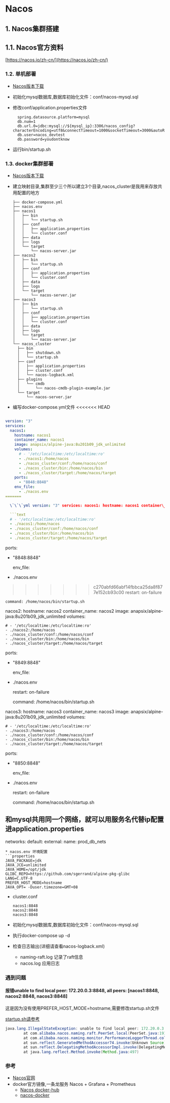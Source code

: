# Nacos

## 1. Nacos集群搭建

## 1.1. Nacos官方资料


[https://nacos.io/zh-cn/](https://nacos.io/zh-cn/)

### 1.2. 单机部署

* [Nacos版本下载](https://github.com/alibaba/nacos/releases/)
* 初始化mysql数据库,数据库初始化文件：conf/nacos-mysql.sql
* 修改conf/application.properties文件

  ```text
    spring.datasource.platform=mysql
    db.num=1
    db.url.0=jdbc:mysql://${mysql_ip}:3306/nacos_config?characterEncoding=utf8&connectTimeout=1000&socketTimeout=3000&autoReconnect=true
    db.user=nacos_devtest
    db.password=youdontknow
  ```

* 运行bin/startup.sh

### 1.3. docker集群部署

* [Nacos版本下载](https://github.com/alibaba/nacos/releases/)
* 建立映射目录,集群至少三个所以建立3个目录,nacos\_cluster是我用来存放共用配置的地方

  ```text
  ├── docker-compose.yml
  ├── nacos.env
  ├── nacos1
  │   ├── bin
  │   │   └── startup.sh
  │   ├── conf
  │   │   ├── application.properties
  │   │   └── cluster.conf
  │   ├── data
  │   ├── logs
  │   └── target
  │       └── nacos-server.jar
  ├── nacos2
  │   ├── bin
  │   │   └── startup.sh
  │   ├── conf
  │   │   ├── application.properties
  │   │   └── cluster.conf
  │   ├── data
  │   ├── logs
  │   └── target
  │       └── nacos-server.jar
  ├── nacos3
  │   ├── bin
  │   │   └── startup.sh
  │   ├── conf
  │   │   ├── application.properties
  │   │   └── cluster.conf
  │   ├── data
  │   ├── logs
  │   └── target
  │       └── nacos-server.jar
  └── nacos_cluster
    ├── bin
    │   ├── shutdown.sh
    │   └── startup.sh
    ├── conf
    │   ├── application.properties
    │   ├── cluster.conf
    │   └── nacos-logback.xml
    ├── plugins
    │   └── cmdb
    │       └── nacos-cmdb-plugin-example.jar
    └── target
        └── nacos-server.jar
  ```

* 编写docker-compose.yml文件
<<<<<<< HEAD
```yml

version: "3"
services:
  nacos1:
    hostname: nacos1
    container_name: nacos1
    image: anapsix/alpine-java:8u201b09_jdk_unlimited
    volumes:
      # - '/etc/localtime:/etc/localtime:ro'
      - ./nacos1:/home/nacos
      - ./nacos_cluster/conf:/home/nacos/conf
      - ./nacos_cluster/bin:/home/nacos/bin
      - ./nacos_cluster/target:/home/nacos/target
    ports:
      - "8848:8848"
    env_file:
      - ./nacos.env
=======

  \`\`\`yml version: "3" services: nacos1: hostname: nacos1 container\_name: nacos1 image: anapsix/alpine-java:8u201b09\_jdk\_unlimited volumes:

  ```text
  # - '/etc/localtime:/etc/localtime:ro'
  - ./nacos1:/home/nacos
  - ./nacos_cluster/conf:/home/nacos/conf
  - ./nacos_cluster/bin:/home/nacos/bin
  - ./nacos_cluster/target:/home/nacos/target
  ```

  ports:

  * "8848:8848"

    env\_file:

  * ./nacos.env

>>>>>>> c270abfd66abf14fbbca25da8f877e152cb93c00
    restart: on-failure

    command: /home/nacos/bin/startup.sh

  nacos2: hostname: nacos2 container\_name: nacos2 image: anapsix/alpine-java:8u201b09\_jdk\_unlimited volumes:

  ```text
  # - '/etc/localtime:/etc/localtime:ro'
  - ./nacos2:/home/nacos
  - ./nacos_cluster/conf:/home/nacos/conf
  - ./nacos_cluster/bin:/home/nacos/bin
  - ./nacos_cluster/target:/home/nacos/target
  ```

  ports:

  * "8849:8848"

    env\_file:

  * ./nacos.env

    restart: on-failure

    command: /home/nacos/bin/startup.sh

  nacos3: hostname: nacos3 container\_name: nacos3 image: anapsix/alpine-java:8u201b09\_jdk\_unlimited volumes:

  ```text
  # - '/etc/localtime:/etc/localtime:ro'
  - ./nacos3:/home/nacos
  - ./nacos_cluster/conf:/home/nacos/conf
  - ./nacos_cluster/bin:/home/nacos/bin
  - ./nacos_cluster/target:/home/nacos/target
  ```

  ports:

  * "8850:8848"

    env\_file:

  * ./nacos.env

    restart: on-failure

    command: /home/nacos/bin/startup.sh

## 和mysql共用同一个网络，就可以用服务名代替ip配置进application.properties

networks: default: external: name: prod\_db\_nets

```text
* nacos.env 环境配置
```properties
JAVA_PACKAGE=jdk
JAVA_JCE=unlimited
JAVA_HOME=/opt/jdk
GLIBC_REPO=https://github.com/sgerrand/alpine-pkg-glibc
LANG=C.UTF-8
PREFER_HOST_MODE=hostname
JAVA_OPT= -Duser.timezone=GMT+08
```

* cluster.conf

  ```text
  nacos1:8848
  nacos2:8848
  nacos3:8848
  ```

* 初始化mysql数据库,数据库初始化文件：conf/nacos-mysql.sql
* 执行docker-compose up -d
* 检查日志输出\(详细请查看nacos-logback.xml\)
  * naming-raft.log 记录了raft信息
  * nacos.log 应用日志

### 遇到问题

#### 报错unable to find local peer: 172.20.0.3:8848, all peers: \[nacos1:8848, nacos2:8848, nacos3:8848\]

这是因为没有使用PREFER\_HOST\_MODE=hostname,需要修改startup.sh文件

[startup.sh请参考](https://github.com/meteorice/gitbook-nacos/tree/afa7d74a8d5d403a2b6b650fc5dd89137e46e5fe/fixed/startup.sh)

```java
java.lang.IllegalStateException: unable to find local peer: 172.20.0.3:8848, all peers: [nacos1:8848, nacos2:8848, nacos3:8848]
        at com.alibaba.nacos.naming.raft.PeerSet.local(PeerSet.java:191)
        at com.alibaba.nacos.naming.monitor.PerformanceLoggerThread.collectmetrics(PerformanceLoggerThread.java:114)
        at sun.reflect.GeneratedMethodAccessor74.invoke(Unknown Source)
        at sun.reflect.DelegatingMethodAccessorImpl.invoke(DelegatingMethodAccessorImpl.java:43)
        at java.lang.reflect.Method.invoke(Method.java:497)
```

### 参考

* [Nacos官网](https://nacos.io/zh-cn/index.html)
* docker官方镜像,一条龙服务 Nacos + Grafana + Prometheus
  * [Nacos docker-hub](https://hub.docker.com/r/nacos/nacos-server)
  * [nacos-docker](https://www.github.com/nacos-group/nacos-docker) 

